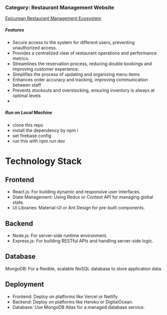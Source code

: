 
<!-- Nurturing Energetics -->
<h3>Category: Restaurant Management Website</h3>
<a href="https://a11-nurturing-energetics.web.app/"> Epicurean Restaurant Management Ecosystem</a>

<h5> Features</h5>
<ul>
<li>Secure access to the system for different users, preventing unauthorized access.</li>
<li>Provides a centralized view of restaurant operations and performance metrics.</li>
<li>Streamlines the reservation process, reducing double bookings and improving customer experience.</li>
<li> Simplifies the process of updating and organizing menu items</li>
<li>  Enhances order accuracy and tracking, improving communication between staff </li>
<li>Prevents stockouts and overstocking, ensuring inventory is always at optimal levels <li>
</ul>

<h5>Run on Local Machine</h5>
<ul>
<li>clone this repo</li>
<li>install the dependency by npm i </li>
<li>set firebase config </li>
<li>run this with npm run dev </li>
  
</ul>

# Technology Stack

## Frontend
* React.js: For building dynamic and responsive user interfaces.
* State Management: Using Redux or Context API for managing global state.
* UI Libraries: Material-UI or Ant Design for pre-built components.
## Backend
* Node.js: For server-side runtime environment.
* Express.js: For building RESTful APIs and handling server-side logic.
## Database
MongoDB: For a flexible, scalable NoSQL database to store application data.
## Deployment
* Frontend: Deploy on platforms like Vercel or Netlify.
* Backend: Deploy on platforms like Heroku or DigitalOcean.
* Database: Use MongoDB Atlas for a managed database service.


